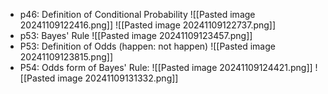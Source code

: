 - p46: Definition of Conditional Probability
![[Pasted image 20241109122416.png]]
![[Pasted image 20241109122737.png]]
- p53: Bayes' Rule
![[Pasted image 20241109123457.png]]
- P53: Definition of Odds (happen: not happen)
![[Pasted image 20241109123815.png]]
- P54: Odds form of Bayes' Rule:
![[Pasted image 20241109124421.png]]
![[Pasted image 20241109131332.png]]